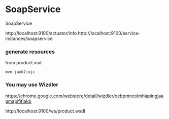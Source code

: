 # SoapService
SoapService


http://localhost:9100/actuator/info
http://localhost:9100/service-instances/soapservice



### generate resources
from product.xsd
```
mvn jaxb2:xjc
```


### You may use Wizdler
https://chrome.google.com/webstore/detail/wizdler/oebpmncolmhiapingjaagmapififiakb


http://localhost:9100/ws/product.wsdl

